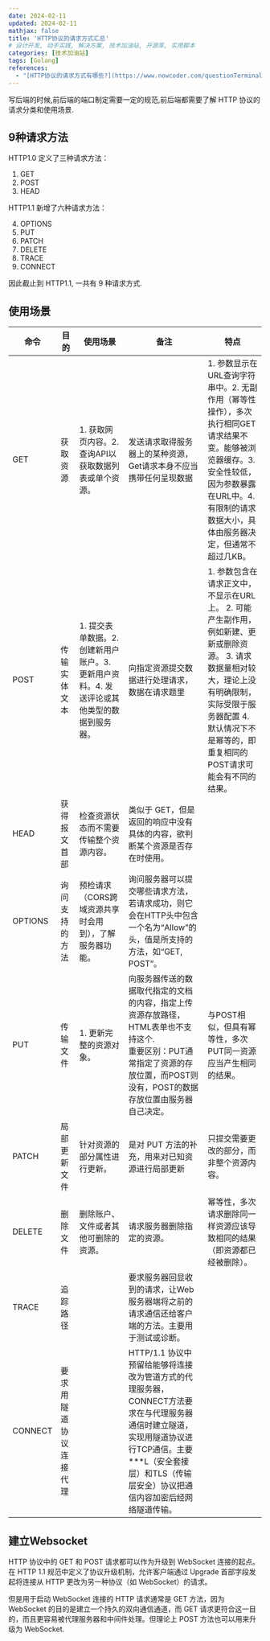```yaml
---
date: 2024-02-11
updated: 2024-02-11
mathjax: false
title: 'HTTP协议的请求方式汇总'
# 设计开发, 动手实践, 解决方案, 技术加油站, 开源库, 实用脚本
categories: [技术加油站]
tags: [Golang]
references:
  - "[HTTP协议的请求方式有哪些?](https://www.nowcoder.com/questionTerminal/3e6114e1e6c74846aba8b2dffac7be30?)"
---
```


写后端的时候,前后端的端口制定需要一定的规范,前后端都需要了解 HTTP 协议的请求分类和使用场景.

<!--more-->

## 9种请求方法

HTTP1.0 定义了三种请求方法： 

1. GET
2. POST 
3. HEAD

HTTP1.1 新增了六种请求方法：

4. OPTIONS
5. PUT
6. PATCH
7. DELETE
8. TRACE 
9. CONNECT

因此截止到 HTTP1.1, 一共有 9 种请求方式.



## 使用场景

| 命令    | 目的                   | 使用场景                                                     | 备注                                                         | 特点                                                         |
| ------- | ---------------------- | ------------------------------------------------------------ | ------------------------------------------------------------ | ------------------------------------------------------------ |
| GET     | 获取资源               | 1. 获取网页内容。2. 查询API以获取数据列表或单个资源。        | 发送请求取得服务器上的某种资源，Get请求本身不应当携带任何呈现数据 | 1. 参数显示在URL查询字符串中。2. 无副作用（幂等性操作），多次执行相同GET请求结果不变。能够被浏览器缓存。3. 安全性较低，因为参数暴露在URL中。4. 有限制的请求数据大小，具体由服务器决定，但通常不超过几KB。 |
| POST    | 传输实体文本           | 1. 提交表单数据。2. 创建新用户账户。3. 更新用户资料。4. 发送评论或其他类型的数据到服务器。 | 向指定资源提交数据进行处理请求，数据在请求题里               | 1. 参数包含在请求正文中，不显示在URL上。 2. 可能产生副作用，例如新建、更新或删除资源。 3. 请求数据量相对较大，理论上没有明确限制，实际受限于服务器配置 4. 默认情况下不是幂等的，即重复相同的POST请求可能会有不同的结果。 |
| HEAD    | 获得报文首部           | 检查资源状态而不需要传输整个资源内容。                       | 类似于 GET，但是返回的响应中没有具体的内容，欲判断某个资源是否存在时使用。 |                                                              |
| OPTIONS | 询问支持的方法         | 预检请求（CORS跨域资源共享时会用到），了解服务器功能。       | 询问服务器可以提交哪些请求方法，若请求成功，则它会在HTTP头中包含一个名为“Allow”的头，值是所支持的方法，如“GET, POST”。 |                                                              |
| PUT     | 传输文件               | 1. 更新完整的资源对象。                                      | 向服务器传送的数据取代指定的文档的内容，指定上传资源存放路径，HTML表单也不支持这个.<br />重要区别：PUT通常指定了资源的存放位置，而POST则没有，POST的数据存放位置由服务器自己决定。 | 与POST相似，但具有幂等性，多次PUT同一资源应当产生相同的结果。 |
| PATCH   | 局部更新文件           | 针对资源的部分属性进行更新。                                 | 是对 PUT 方法的补充，用来对已知资源进行局部更新              | 只提交需要更改的部分，而非整个资源内容。                     |
| DELETE  | 删除文件               | 删除账户、文件或者其他可删除的资源。                         | 请求服务器删除指定的资源。                                   | 幂等性，多次请求删除同一样资源应该导致相同的结果（即资源都已经被删除）。 |
| TRACE   | 追踪路径               |                                                              | 要求服务器回显收到的请求，让Web服务器端将之前的请求通信还给客户端的方法。主要用于测试或诊断。 |                                                              |
| CONNECT | 要求用隧道协议连接代理 |                                                              | HTTP/1.1 协议中预留给能够将连接改为管道方式的代理服务器，CONNECT方法要求在与代理服务器通信时建立隧道，实现用隧道协议进行TCP通信。主要***L（安全套接层）和TLS（传输层安全）协议把通信内容加密后经网络隧道传输。 |                                                              |

## 建立Websocket

HTTP 协议中的 GET 和 POST 请求都可以作为升级到 WebSocket 连接的起点。在 HTTP 1.1 规范中定义了协议升级机制，允许客户端通过 Upgrade 首部字段发起将连接从 HTTP 更改为另一种协议（如 WebSocket）的请求。



但是用于启动 WebSocket 连接的 HTTP 请求通常是 GET 方法，因为 WebSocket 的目的是建立一个持久的双向通信通道，而 GET 请求更符合这一目的，而且更容易被代理服务器和中间件处理。但理论上 POST 方法也可以用来升级为 WebSocket.

